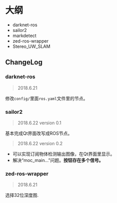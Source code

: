 # 大纲
* darknet-ros
* sailor2
* markdetect
* zed-ros-wrapper
* Stereo_UW_SLAM

## ChangeLog

### darknet-ros

> 2018.6.21

修改`config/`里面`ros.yaml`文件里的节点。
### sailor2

> 2018.6.22 version 0.1

基本完成Qt界面改写成ROS节点。

> 2018.6.22 version 0.2

* 可以实现订阅物体检测输出图像，在Qt界面里显示。
* 解决“moc_main...”问题。**按钮存在多个信号。**
    

### zed-ros-wrapper

> 2018.6.21

选择32位深度图.


